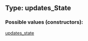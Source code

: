 ## Type: updates\_State  

### Possible values (constructors):

[updates\_state](../constructors/updates\_state.md)  

